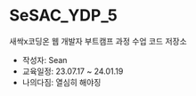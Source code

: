 # SeSAC_YDP_5

새싹x코딩온 웹 개발자 부트캠프 과정 수업 코드 저장소

- 작성자: Sean
- 교육일정: 23.07.17 ~ 24.01.19
- 나의다짐: 열심히 해야징